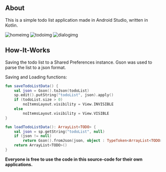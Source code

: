 ## About
This is a simple todo list application made in Android Studio, written in Kotlin.

![homeimg](https://i.imgur.com/vV4ipbE.png) ![todoimg](https://imgur.com/pxxGCdb.png)
![dialogimg](https://imgur.com/hBeLEwU.png)
## How-It-Works
Saving the todo list to a Shared Preferences instance. Gson was used to parse the list to a json format.

Saving and Loading functions:
```kotlin
fun saveTodoListData() {
    val json = Gson().toJson(todoList)
    sp.edit().putString("todoList", json).apply()
    if (todoList.size > 0)
        noItemsLayout.visibility = View.INVISIBLE
    else
        noItemsLayout.visibility = View.VISIBLE
}

fun loadTodoListData(): ArrayList<TODO> {
    val json = sp.getString("todoList", null)
    if (json != null)
        return Gson().fromJson(json, object : TypeToken<ArrayList<TODO>>() {}.type)
    return ArrayList<TODO>()
}
```

**Everyone is free to use the code in this source-code for their own applications.**
